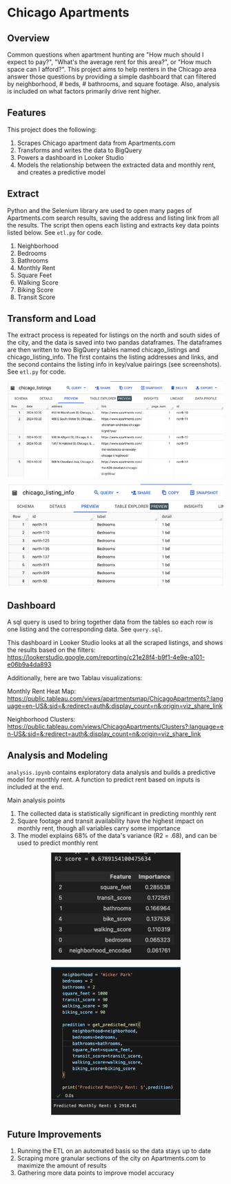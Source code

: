 # Chicago Apartments

## Overview

Common questions when apartment hunting are "How much should I expect to pay?", "What's the average rent for this area?", or "How much space can I afford?". This project aims to help renters in the Chicago area answer those questions by providing a simple dashboard that can filtered by neighborhood, # beds, # bathrooms, and square footage. Also, analysis is included on what factors primarily drive rent higher.

## Features
This project does the following:

1. Scrapes Chicago apartment data from Apartments.com
2. Transforms and writes the data to BigQuery
3. Powers a dashboard in Looker Studio
4. Models the relationship between the extracted data and monthly rent, and creates a predictive model

## Extract

Python and the Selenium library are used to open many pages of Apartments.com search results, saving the address and listing link from all the results. The script then opens each listing and extracts key data points listed below. See `etl.py` for code.

1. Neighborhood
2. Bedrooms
3. Bathrooms
4. Monthly Rent
5. Square Feet
6. Walking Score
7. Biking Score
8. Transit Score

## Transform and Load

The extract process is repeated for listings on the north and south sides of the city, and the data is saved into two pandas dataframes. The dataframes are then written to two BigQuery tables named chicago_listings and chicago_listing_info. The first contains the listing addresses and links, and the second contains the listing info in key/value pairings (see screenshots). See `etl.py` for code.

<p align="center">
  <img src="images/chicago_listings.png" alt="chicago_listings" width="500"/>
</p>

<p align="center">
  <img src="images/chicago_listing_info.png" alt="chicago_listing_info" width="500"/>
</p>

## Dashboard

A sql query is used to bring together data from the tables so each row is one listing and the corresponding data. See `query.sql`.

This dashboard in Looker Studio looks at all the scraped listings, and shows the results based on the filters: https://lookerstudio.google.com/reporting/c21e28f4-b9f1-4e9e-a101-e06b9a4da893

Additionally, here are two Tablau visualizations:

Monthly Rent Heat Map: https://public.tableau.com/views/apartmentsmap/ChicagoApartments?:language=en-US&:sid=&:redirect=auth&:display_count=n&:origin=viz_share_link

Neighborhood Clusters: https://public.tableau.com/views/ChicagoApartments/Clusters?:language=en-US&:sid=&:redirect=auth&:display_count=n&:origin=viz_share_link

## Analysis and Modeling

`analysis.ipynb` contains exploratory data analysis and builds a predictive model for monthly rent. A function to predict rent based on inputs is included at the end.

Main analysis points
1. The collected data is statistically significant in predicting monthly rent
2. Square footage and transit availability have the highest impact on monthly rent, though all variables carry some importance
3. The model explains 68% of the data's variance (R2 = .68), and can be used to predict monthly rent

<p align="center">
  <img src="images/model_features.png" alt="model_features" width="300"/>
</p>

<p align="center">
  <img src="images/wicker_park_prediction.png" alt="wicker_park_prediction" width="300"/>
</p>

## Future Improvements

1. Running the ETL on an automated basis so the data stays up to date
2. Scraping more granular sections of the city on Apartments.com to maximize the amount of results
3. Gathering more data points to improve model accuracy